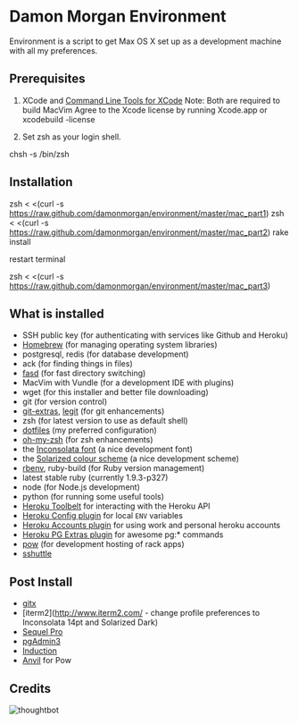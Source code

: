 Damon Morgan Environment
========================

Environment is a script to get Max OS X set up as a development machine with all my preferences.

Prerequisites
-------------

1) XCode and [Command Line Tools for XCode](https://developer.apple.com/downloads/)
Note: Both are required to build MacVim
Agree to the Xcode license by running Xcode.app or xcodebuild -license

2) Set zsh as your login shell.

  chsh -s /bin/zsh

Installation
------------

  zsh < <(curl -s https://raw.github.com/damonmorgan/environment/master/mac_part1)
  zsh < <(curl -s https://raw.github.com/damonmorgan/environment/master/mac_part2)
  rake install

restart terminal

  zsh < <(curl -s https://raw.github.com/damonmorgan/environment/master/mac_part3)



What is installed
-----------------

* SSH public key (for authenticating with services like Github and Heroku)
* [Homebrew](http://mxcl.github.com/homebrew/) (for managing operating system libraries)
* postgresql, redis (for database development)
* ack (for finding things in files)
* [fasd](https://github.com/clvv/fasd) (for fast directory switching)
* MacVim with Vundle (for a development IDE with plugins)
* wget (for this installer and better file downloading)
* git (for version control)
* [git-extras](https://github.com/visionmedia/git-extras), [legit](http://www.git-legit.org/) (for git enhancements)
* zsh (for latest version to use as default shell)
* [dotfiles](https://github.com/damonmorgan/dotfiles) (my preferred configuration)
* [oh-my-zsh](https://github.com/robbyrussell/oh-my-zsh) (for zsh enhancements)
* the [Inconsolata font](http://www.levien.com/type/myfonts/inconsolata.html) (a nice development font)
* the [Solarized colour scheme](http://ethanschoonover.com/solarized) (a nice development scheme)
* [rbenv](https://github.com/sstephenson/rbenv), ruby-build (for Ruby version management)
* latest stable ruby (currently 1.9.3-p327)
* node (for Node.js development)
* python (for running some useful tools)
* [Heroku Toolbelt](https://toolbelt.heroku.com/) for interacting with the Heroku API
* [Heroku Config plugin](https://github.com/ddollar/heroku-config) for local `ENV` variables
* [Heroku Accounts plugin](https://github.com/ddollar/heroku-accounts) for using work and personal heroku accounts
* [Heroku PG Extras plugin](https://github.com/heroku/heroku-pg-extras/) for awesome pg:* commands
* [pow](http://pow.cx/) (for development hosting of rack apps)
* [sshuttle](https://github.com/apenwarr/sshuttle)

Post Install
------------

* [gitx](http://gitx.laullon.com/)
* [iterm2](http://www.iterm2.com/ - change profile preferences to Inconsolata 14pt and Solarized Dark)
* [Sequel Pro](http://www.sequelpro.com/)
* [pgAdmin3](http://www.pgadmin.org/)
* [Induction](http://inductionapp.com/)
* [Anvil](http://anvilformac.com/) for Pow

Credits
-------

![thoughtbot](http://thoughtbot.com/images/tm/logo.png)
